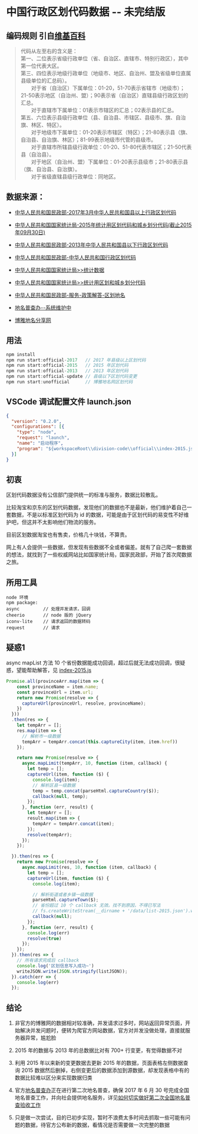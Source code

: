 # 中国行政区划代码数据 -- 未完结版

## 编码规则 引自[维基百科](https://zh.wikipedia.org/wiki/%E4%B8%AD%E5%8D%8E%E4%BA%BA%E6%B0%91%E5%85%B1%E5%92%8C%E5%9B%BD%E8%A1%8C%E6%94%BF%E5%8C%BA%E5%88%92%E4%BB%A3%E7%A0%81)

> 代码从左至右的含义是：  
第一、二位表示省级行政单位（省、自治区、直辖市、特别行政区），其中第一位代表大区。  
第三、四位表示地级行政单位（地级市、地区、自治州、盟及省级单位直属县级单位的汇总码）。  
&emsp;&emsp;对于省（自治区）下属单位：01-20，51-70表示省辖市（地级市）；21-50表示地区（自治州、盟）；90表示省（自治区）直辖县级行政区划的汇总。  
&emsp;&emsp;对于直辖市下属单位：01表示市辖区的汇总；02表示县的汇总。  
第五、六位表示县级行政单位（县、自治县、市辖区、县级市、旗、自治旗、林区、特区）。  
&emsp;&emsp;对于地级市下属单位：01-20表示市辖区（特区）；21-80表示县（旗、自治县、自治旗、林区）；81-99表示地级市代管的县级市。  
&emsp;&emsp;对于直辖市所辖县级行政单位：01-20、51-80代表市辖区；21-50代表县（自治县）。  
&emsp;&emsp;对于地区（自治州、盟）下属单位：01-20表示县级市；21-80表示县（旗、自治县、自治旗）。  
&emsp;&emsp;对于省级直辖县级行政单位：同地区。


## 数据来源：

* [中华人民共和国民政部-2017年3月中华人民共和国县以上行政区划代码](http://www.mca.gov.cn/article/sj/tjbz/a/2017/201703/201705051139.html)

* [中华人民共和国国家统计局-2015年统计用区划代码和城乡划分代码(截止2015年09月30日)](http://www.stats.gov.cn/tjsj/tjbz/tjyqhdmhcxhfdm/2015/index.html)

* [中华人民共和国民政部-2013年中华人民共和国县以下行政区划代码](http://files2.mca.gov.cn/cws/201404/20140404125738290.htm)

* [中华人民共和国民政部-中华人民共和国行政区划代码](http://www.mca.gov.cn/article/sj/tjbz/a/)

* [中华人民共和国国家统计局>>统计数据](http://www.stats.gov.cn/tjsj/)

* [中华人民共和国国家统计局>>统计用区划和城乡划分代码](http://www.stats.gov.cn/tjsj/tjbz/tjyqhdmhcxhfdm/)

* [中华人民共和国民政部-服务-政策解答-区划地名](http://www.mca.gov.cn/article/fw/zcjd/qhdm/)

* [地名普查办--系统维护中](http://dmpc.mca.gov.cn/)

* [博雅地名分享网](http://www.tcmap.com.cn/)

## 用法

```js
npm install
npm run start:official-2017   // 2017 年县级以上区划代码
npm run start:official-2015   // 2015 年区划代码
npm run start:official-2013   // 2013 年区划代码
npm run start:official-update // 县级以下区划代码变更
npm run start:unofficial      // 博雅地名网区划代码
```

## VSCode 调试配置文件 launch.json

```json
{
  "version": "0.2.0",
  "configurations": [{
    "type": "node",
    "request": "launch",
    "name": "启动程序",
    "program": "${workspaceRoot\\division-code\\official\\index-2015.js"
  }]
}
```

## 初衷

  区划代码数据没有公信部门提供统一的标准与服务，数据比较散乱。

  比较淘宝和京东的区划代码数据，发现他们的数据也不是最新，他们维护着自己一套数据，不是以标准区划代码为 id 的数据，可能是由于区划代码的易变性不好维护吧，但这并不太影响他们物流的服务。

  目前区划数据淘宝也有售卖，价格几十块钱，不算贵。

  网上有人会提供一些数据，但发现有些数据不全或者偏差。就有了自己爬一套数据的想法，就找到了一些权威网站比如国家统计局，国家民政部，开始了首次爬数据之旅。

## 所用工具

    node 环境
    npm package:
    async         // 处理并发请求，回调
    cheerio       // node 版的 jQuery
    iconv-lite    // 请求返回的数据转码
    request       // 请求

## 疑惑1

async mapList 方法 10 个省份数据能成功回调，超过后就无法成功回调，很疑惑，望能帮助解答，见 [index-2015.js](official/index-2015.js)

```js
Promise.all(provinceArr.map(item => {
    const provinceName = item.name;
    const provinceUrl = item.url;
    return new Promise(resolve => {
      captureUrl(provinceUrl, resolve, provinceName);
    })
  }))
  .then(res => {
    let tempArr = [];
    res.map(item => {
      // 解析市一级数据
      tempArr = tempArr.concat(this.captureCity(item, item.href))
    });

    return new Promise(resolve => {
      async.mapLimit(tempArr, 10, function (item, callback) {
        let temp = [];
        captureUrl(item, function ($) {
          console.log(item);
          // 解析区县一级数据
          temp = temp.concat(parseHtml.captureCountry($));
          callback(null, temp);
        });
      }, function (err, result) {
        let tempArr = [];
        result.map(item => {
          tempArr = tempArr.concat(item);
        });
        resolve(tempArr);
      });
    });

  }).then(res => {
    return new Promise(resolve => {
      async.mapLimit(res, 10, function (item, callback) {
        let temp = [];
        captureUrl(item, function ($) {
          console.log(item);

          // 解析街道或者乡镇一级数据
          parseHtml.captureTown($);
          // 省份超过 10 个 callback 无效。找不到原因，不得已写法
          // fs.createWriteStream(__dirname + '/data/list-2015.json').write(JSON.stringify(listJSON));
          callback(null);
        });
      }, function (err, result) {
        console.log(err)
        resolve(true)
      });
    });
  }).then(res => {
    // 所有请求完成后 callback 
    console.log('区划信息写入成功~')
    writeJSON.write(JSON.stringify(listJSON));
  }).catch(err => {
    console.log(err)
  });
```

## 结论

1. 非官方的博雅网的数据相对较准确，并发请求过多时，网站返回异常页面，开始解决并发问题时，便转为爬官方网站数据，官方对并发没做处理，直接就服务器异常，尴尬脸

2. 2015 年的数据与 2013 年的总数据比对有 700+ 行变更，有觉得数据不对

3. 利用 2015 年以来新的变更数据去更新 2015 年的数据，页面表格左侧数据查询 2015 数据然后删掉，右侧变更后的数据添加到源数据，却发现表格中有的数据比较难以区分来实现数据归类

4. 官方[地名普查办](http://dmpc.mca.gov.cn/)正在进行第二次地名普查，确保 2017 年 6 月 30 号完成全国地名普查工作，并向社会提供地名服务，详见[如何切实做好第二次全国地名普查验收工作](http://www.mca.gov.cn/article/fw/zcjd/qhdm/201704/20170400004094.shtml)

5. 只是做一次尝试，目的已初步实现，暂时不浪费太多时间去抓取一些可能有问题的数据，待官方公布新的数据，看情况是否需要做一次完整的数据




